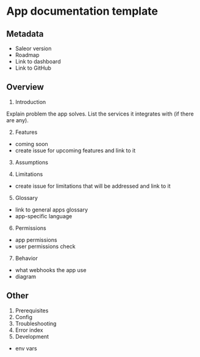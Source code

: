 # App documentation template

## Metadata

- Saleor version
- Roadmap
- Link to dashboard
- Link to GitHub

## Overview

1. Introduction

Explain problem the app solves. List the services it integrates with (if there are any).

2. Features

- coming soon
- create issue for upcoming features and link to it

3. Assumptions

4. Limitations

- create issue for limitations that will be addressed and link to it

5. Glossary

- link to general apps glossary
- app-specific language

6. Permissions

- app permissions
- user permissions check

7. Behavior

- what webhooks the app use
- diagram

## Other

1. Prerequisites
2. Config
3. Troubleshooting
4. Error index
5. Development
- env vars
